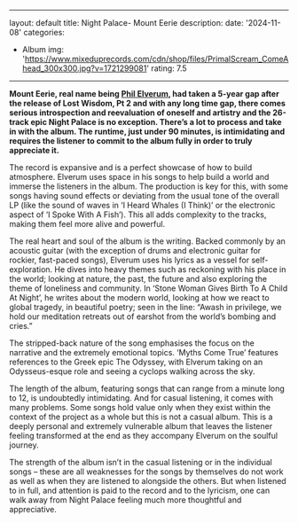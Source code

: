 ﻿
---
layout: default
title: Night Palace- Mount Eerie
description:
date: '2024-11-08'
categories:
  - Album
img: 'https://www.mixeduprecords.com/cdn/shop/files/PrimalScream_ComeAhead_300x300.jpg?v=1721299081'
rating: 7.5
---






**Mount Eerie, real name being  [Phil Elverum](https://northerntransmissions.com/mount-eerie-releases-non-metaphorical-decolonization/), had taken a 5-year gap after the release of Lost Wisdom, Pt 2 and with any long time gap, there comes serious introspection and reevaluation of oneself and artistry and the 26-track epic Night Palace is no exception. There’s a lot to process and take in with the album. The runtime, just under 90 minutes, is intimidating and requires the listener to commit to the album fully in order to truly appreciate it.**

The record is expansive and is a perfect showcase of how to build atmosphere. Elverum uses space in his songs to help build a world and immerse the listeners in the album. The production is key for this, with some songs having sound effects or deviating from the usual tone of the overall LP (like the sound of waves in ‘I Heard Whales (I Think)’ or the electronic aspect of ‘I Spoke With A Fish’). This all adds complexity to the tracks, making them feel more alive and powerful.

The real heart and soul of the album is the writing. Backed commonly by an acoustic guitar (with the exception of drums and electronic guitar for rockier, fast-paced songs), Elverum uses his lyrics as a vessel for self-exploration. He dives into heavy themes such as reckoning with his place in the world; looking at nature, the past, the future and also exploring the theme of loneliness and community. In ‘Stone Woman Gives Birth To A Child At Night’, he writes about the modern world, looking at how we react to global tragedy, in beautiful poetry; seen in the line: “Awash in privilege, we hold our meditation retreats out of earshot from the world’s bombing and cries.”

The stripped-back nature of the song emphasises the focus on the narrative and the extremely emotional topics. ‘Myths Come True’ features references to the Greek epic The Odyssey, with Elverum taking on an Odysseus-esque role and seeing a cyclops walking across the sky.

The length of the album, featuring songs that can range from a minute long to 12, is undoubtedly intimidating. And for casual listening, it comes with many problems. Some songs hold value only when they exist within the context of the project as a whole but this is not a casual album. This is a deeply personal and extremely vulnerable album that leaves the listener feeling transformed at the end as they accompany Elverum on the soulful journey.

The strength of the album isn’t in the casual listening or in the individual songs – these are all weaknesses for the songs by themselves do not work as well as when they are listened to alongside the others. But when listened to in full, and attention is paid to the record and to the lyricism, one can walk away from Night Palace feeling much more thoughtful and appreciative.
